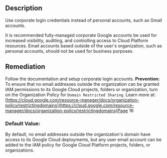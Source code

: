 ## Description

Use corporate login credentials instead of personal accounts, such as Gmail accounts.

It is recommended fully-managed corporate Google accounts be used for increased visibility, auditing, and controlling access to Cloud Platform resources. Email accounts based outside of the user's organization, such as personal accounts, should not be used for business purposes.

## Remediation

Follow the documentation and setup corporate login accounts.
**Prevention:**
To ensure that no email addresses outside the organization can be granted IAM permissions to its Google Cloud projects, folders or organization, turn on the Organization Policy for `Domain Restricted Sharing`. Learn more at:[https://cloud.google.com/resource-manager/docs/organization-policy/restrictingdomains](https://cloud.google.com/resource-manager/docs/organization-policy/restrictingdomains)Page 16

### Default Value:

By default, no email addresses outside the organization's domain have access to its Google Cloud deployments, but any user email account can be added to the IAM policy for Google Cloud Platform projects, folders, or organizations.